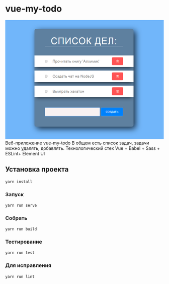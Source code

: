 # vue-my-todo
![Screenshot](Screenshot_17.png)
Веб-приложение vue-my-todo  В общем есть список задач, задачи можно удалять, добавлять.
Технологический стек
Vue + Babel + Sass + ESLint+ Element UI
## Установка проекта
```
yarn install
```

### Запуск
```
yarn run serve
```

### Собрать
```
yarn run build
```

### Тестирование
```
yarn run test
```

### Для исправления
```
yarn run lint
```

